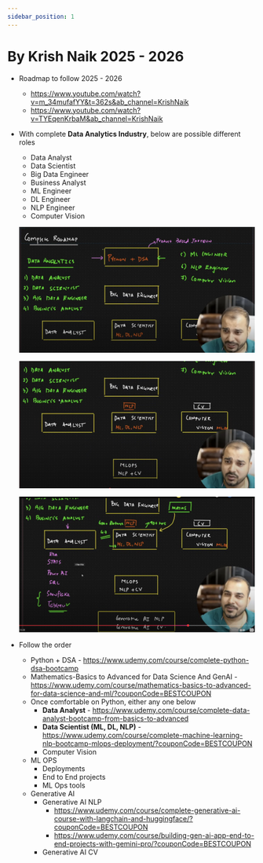 ```yaml
---
sidebar_position: 1
---
```


# By Krish Naik 2025 - 2026

- Roadmap to follow 2025 - 2026

  - https://www.youtube.com/watch?v=m_34mufafYY&t=362s&ab_channel=KrishNaik
  - https://www.youtube.com/watch?v=TYEqenKrbaM&ab_channel=KrishNaik

- With complete **Data Analytics Industry**, below are possible different roles

  - Data Analyst
  - Data Scientist
  - Big Data Engineer
  - Business Analyst
  - ML Engineer
  - DL Engineer
  - NLP Engineer
  - Computer Vision

  ![alt text](./img/roadmap-1-1.png)

  ![alt text](./img/roadmap-1-2.png)

  ![alt text](./img/roadmap-1-3.png)

- Follow the order
  - Python + DSA - https://www.udemy.com/course/complete-python-dsa-bootcamp
  - Mathematics-Basics to Advanced for Data Science And GenAI - https://www.udemy.com/course/mathematics-basics-to-advanced-for-data-science-and-ml/?couponCode=BESTCOUPON
  - Once comfortable on Python, either any one below
    - **Data Analyst** - https://www.udemy.com/course/complete-data-analyst-bootcamp-from-basics-to-advanced
    - **Data Scientist (ML, DL, NLP)** - https://www.udemy.com/course/complete-machine-learning-nlp-bootcamp-mlops-deployment/?couponCode=BESTCOUPON
    - Computer Vision
  - ML OPS
    - Deployments
    - End to End projects
    - ML Ops tools
  - Generative AI
    - Generative AI NLP
      - https://www.udemy.com/course/complete-generative-ai-course-with-langchain-and-huggingface/?couponCode=BESTCOUPON
      - https://www.udemy.com/course/building-gen-ai-app-end-to-end-projects-with-gemini-pro/?couponCode=BESTCOUPON
    - Generative AI CV
